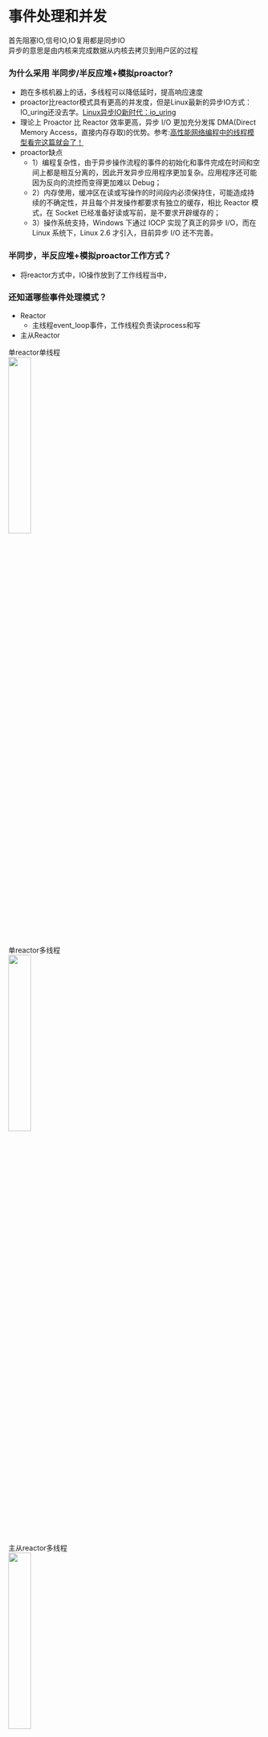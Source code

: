 事件处理和并发
=====================
首先阻塞IO,信号IO,IO复用都是同步IO<br>
异步的意思是由内核来完成数据从内核去拷贝到用户区的过程
### 为什么采用  半同步/半反应堆+模拟proactor?
- 跑在多核机器上的话，多线程可以降低延时，提高响应速度
- proactor比reactor模式具有更高的并发度，但是Linux最新的异步IO方式：IO_uring还没去学。[Linux异步IO新时代：io_uring ](https://www.joyk.com/dig/detail/1562236294680133?page=17)
- 理论上 Proactor 比 Reactor 效率更高，异步 I/O 更加充分发挥 DMA(Direct Memory Access，直接内存存取)的优势。参考:[高性能网络编程中的线程模型看完这篇就会了！](https://zhuanlan.zhihu.com/p/137506808)
- proactor缺点
    - 1）编程复杂性，由于异步操作流程的事件的初始化和事件完成在时间和空间上都是相互分离的，因此开发异步应用程序更加复杂。应用程序还可能因为反向的流控而变得更加难以 Debug；
    - 2）内存使用，缓冲区在读或写操作的时间段内必须保持住，可能造成持续的不确定性，并且每个并发操作都要求有独立的缓存，相比 Reactor 模式，在 Socket 已经准备好读或写前，是不要求开辟缓存的；
    - 3）操作系统支持，Windows 下通过 IOCP 实现了真正的异步 I/O，而在 Linux 系统下，Linux 2.6 才引入，目前异步 I/O 还不完善。

### 半同步，半反应堆+模拟proactor工作方式？
- 将reactor方式中，IO操作放到了工作线程当中，
### 还知道哪些事件处理模式？
- Reactor
    - 主线程event_loop事件，工作线程负责读process和写
- 主从Reactor 

单reactor单线程<br>
<img src="https://pic1.zhimg.com/80/v2-2672df9ba7b92a273b780f06d5c7e900_1440w.jpg" width="30%"><br>
单reactor多线程<br>
<img src="https://pic4.zhimg.com/80/v2-ccdc8fd652ceeb57010c46e6c7339ce7_1440w.jpg" width="30%"><br>
主从reactor多线程<br>
<img src="https://pic2.zhimg.com/80/v2-a97daf1cca9aa97307b6cf125f387201_1440w.jpg" width="30%"><br>





- Proactor
    - 主线程event_loop事件并且向内核注册读写事件，工作线程负责逻辑处理
- 模拟Proactor
    - 主线程负责event_loop,和读写，工作线程进行逻辑处理

### 事件处理模式和并发模式区别
- 事件处理模式是上面那三个
- 并发模式
    - 半同步、半异步
    - 领导者、追随者
### 为什么采用线程池？
- 为什么是线程池而不是进程池，
- 为什么使用池化
    - 避免了频繁的创建和撤销
### 原理

